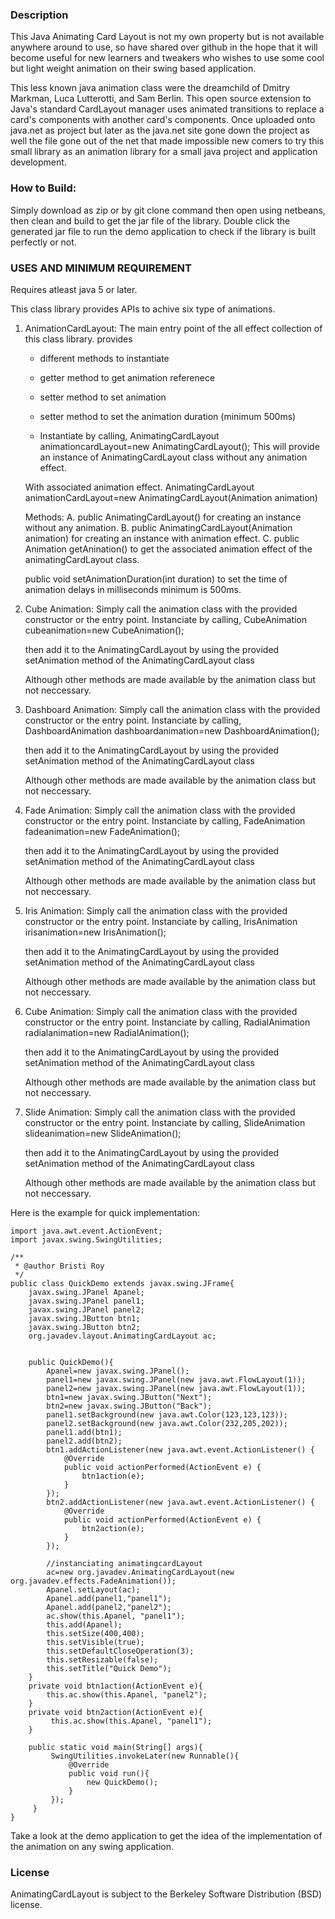 ### Description
This Java Animating Card Layout is not my own property but is not available anywhere around to use, so have shared over
github in the hope that it will become useful for new learners and tweakers who wishes to use some cool but light weight animation on their swing based application.

This less known java animation class were the dreamchild of Dmitry Markman, Luca Lutterotti, and Sam Berlin. This open source extension to Java's standard CardLayout manager uses animated transitions to replace a card's components with another card's components. Once uploaded onto java.net as project but later as the java.net site gone down the project as well the file gone out of the net that made impossible new comers to try this small library as an animation library for a small java project and application development.

### How to Build:
Simply download as zip or by git clone command then open using netbeans, then clean and build to get the jar file of the library.
Double click the generated jar file to run the demo application to check if the library is built perfectly or not.


### USES AND MINIMUM REQUIREMENT
Requires atleast java 5 or later.

This class library provides APIs to achive six type of animations.

1) AnimationCardLayout:
   The main entry point of the all effect collection of this class library.
   provides
	* different methods to instantiate
	* getter method to get animation referenece
	* setter method to set animation
	* setter method to set the animation duration (minimum 500ms)

   * Instantiate by calling,
   AnimatingCardLayout animationcardLayout=new AnimatingCardLayout();
   This will provide an instance of AnimatingCardLayout class without any
   animation effect.

   With associated animation effect.
   AnimatingCardLayout animationCardLayout=new AnimatingCardLayout(Animation animation)
	
   Methods:
	A. public AnimatingCardLayout() for creating an instance without any animation.
	B. public AnimatingCardLayout(Animation animation) for creating an instance with animation effect.
	C. public Animation getAnination() to get the associated animation effect of the animatingCardLayout class.

   public void setAnimationDuration(int duration) to set the time of animation delays in milliseconds minimum is 500ms.
       

1) Cube Animation: 
   Simply call the animation class with the provided constructor or the entry point.
	Instanciate by calling,
	CubeAnimation cubeanimation=new CubeAnimation();
	
	then add it to the AnimatingCardLayout by using the provided
	setAnimation method of the AnimatingCardLayout class
	
	Although other methods are made available by the animation class but not neccessary.

2) Dashboard Animation: 
   Simply call the animation class with the provided constructor or the entry point.
	Instanciate by calling,
	DashboardAnimation dashboardanimation=new DashboardAnimation();
	
	then add it to the AnimatingCardLayout by using the provided
	setAnimation method of the AnimatingCardLayout class
	
	Although other methods are made available by the animation class but not neccessary.

3) Fade Animation: 
   Simply call the animation class with the provided constructor or the entry point.
	Instanciate by calling,
	FadeAnimation fadeanimation=new FadeAnimation();
	
	then add it to the AnimatingCardLayout by using the provided
	setAnimation method of the AnimatingCardLayout class
	
	Although other methods are made available by the animation class but not neccessary.

4) Iris Animation: 
   Simply call the animation class with the provided constructor or the entry point.
	Instanciate by calling,
	IrisAnimation irisanimation=new IrisAnimation();
	
	then add it to the AnimatingCardLayout by using the provided
	setAnimation method of the AnimatingCardLayout class
	
	Although other methods are made available by the animation class but not neccessary.
5) Cube Animation: 
   Simply call the animation class with the provided constructor or the entry point.
	Instanciate by calling,
	RadialAnimation radialanimation=new RadialAnimation();
	
	then add it to the AnimatingCardLayout by using the provided
	setAnimation method of the AnimatingCardLayout class
	
	Although other methods are made available by the animation class but not neccessary.

6) Slide Animation: 
   Simply call the animation class with the provided constructor or the entry point.
	Instanciate by calling,
	SlideAnimation slideanimation=new SlideAnimation();
	
	then add it to the AnimatingCardLayout by using the provided
	setAnimation method of the AnimatingCardLayout class
	
	Although other methods are made available by the animation class but not neccessary.


Here is the example for quick implementation:
```
import java.awt.event.ActionEvent;
import javax.swing.SwingUtilities;

/**
 * @author Bristi Roy
 */
public class QuickDemo extends javax.swing.JFrame{
    javax.swing.JPanel Apanel;
    javax.swing.JPanel panel1;
    javax.swing.JPanel panel2;
    javax.swing.JButton btn1;
    javax.swing.JButton btn2;
    org.javadev.layout.AnimatingCardLayout ac;
	
	
    public QuickDemo(){
        Apanel=new javax.swing.JPanel();
        panel1=new javax.swing.JPanel(new java.awt.FlowLayout(1));
        panel2=new javax.swing.JPanel(new java.awt.FlowLayout(1));
        btn1=new javax.swing.JButton("Next");
        btn2=new javax.swing.JButton("Back");
        panel1.setBackground(new java.awt.Color(123,123,123));
        panel2.setBackground(new java.awt.Color(232,205,202));
        panel1.add(btn1);
        panel2.add(btn2);
        btn1.addActionListener(new java.awt.event.ActionListener() {
            @Override
            public void actionPerformed(ActionEvent e) {
                btn1action(e);
            }
        });
        btn2.addActionListener(new java.awt.event.ActionListener() {
            @Override
            public void actionPerformed(ActionEvent e) {
                btn2action(e);
            }
        });
         
        //instanciating animatingcardLayout
        ac=new org.javadev.AnimatingCardLayout(new org.javadev.effects.FadeAnimation());
        Apanel.setLayout(ac);
        Apanel.add(panel1,"panel1");
        Apanel.add(panel2,"panel2");
        ac.show(this.Apanel, "panel1");
        this.add(Apanel);
        this.setSize(400,400);
        this.setVisible(true);
        this.setDefaultCloseOperation(3);
        this.setResizable(false);
        this.setTitle("Quick Demo");
	}
    private void btn1action(ActionEvent e){
        this.ac.show(this.Apanel, "panel2");
    }
    private void btn2action(ActionEvent e){
         this.ac.show(this.Apanel, "panel1");
    }
        
    public static void main(String[] args){
         SwingUtilities.invokeLater(new Runnable(){
             @Override
             public void run(){
                 new QuickDemo();
             }
         });
     }
}
```

Take a look at the demo application to get the idea of the implementation of the animation on any swing application.

### License
AnimatingCardLayout is subject to the Berkeley Software Distribution (BSD) license.

